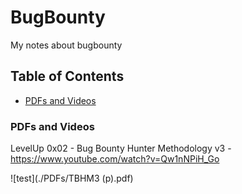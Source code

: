 # BugBounty
My notes about bugbounty

## Table of Contents
- [PDFs and Videos](#pdfs-and-videos)



### PDFs and Videos
LevelUp 0x02 - Bug Bounty Hunter Methodology v3 - https://www.youtube.com/watch?v=Qw1nNPiH_Go

![test](./PDFs/TBHM3 (p).pdf)

